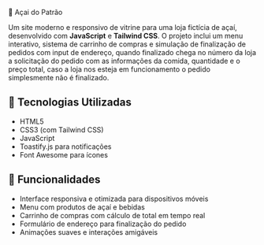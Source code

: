 🍧 Açai do Patrão

Um site moderno e responsivo de vitrine para uma loja fictícia de açaí, desenvolvido com **JavaScript** e **Tailwind CSS**. O projeto inclui um menu interativo, sistema de carrinho de compras e simulação de finalização de pedidos com input de endereço, quando finalizado chega no número da loja a solicitação do pedido com as informações da comida, quantidade e o preço total, caso a loja nos esteja em funcionamento o pedido simplesmente não é finalizado.

## 🧰 Tecnologias Utilizadas

- HTML5
- CSS3 (com Tailwind CSS)
- JavaScript
- Toastify.js para notificações
- Font Awesome para ícones

## 📸 Funcionalidades

- Interface responsiva e otimizada para dispositivos móveis
- Menu com produtos de açaí e bebidas
- Carrinho de compras com cálculo de total em tempo real
- Formulário de endereço para finalização do pedido
- Animações suaves e interações amigáveis